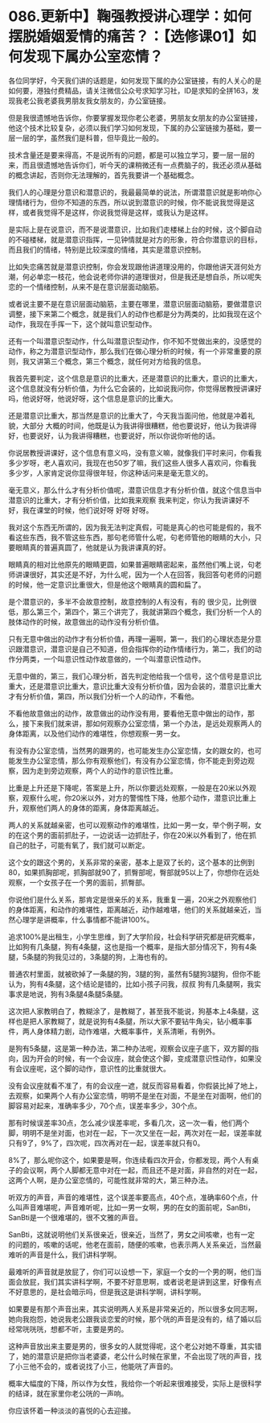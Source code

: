 # 086.更新中】鞠强教授讲心理学：如何摆脱婚姻爱情的痛苦？：【选修课01】如何发现下属办公室恋情？

各位同学好，今天我们讲的话题是，如何发现下属的办公室链接，有的人关心的是如何要，港独付费精品，请关注微信公众号求知学习社，ID是求知的全拼163，发现我老公我老婆我男朋友我女朋友的，办公室链接。

但是我很遗憾地告诉你，你要掌握发现你老公老婆，男朋友女朋友的办公室链接，他这个技术比较复杂，必须以我们学习如何发现，下属的办公室链接为基础，要一层一层的学，虽然我们是科普，但毕竟比一般的。

技术含量还是要来得高，不是说所有的问题，都是可以独立学习，要一层一层的来，而且很遗憾地告诉你们，听今天的课稍微还有一点费脑子的，我还必须从基础的概念讲起，否则你无法理解的，首先我要讲一个基础概念。

我们人的心理是分意识和潜意识的，我最最简单的说法，所谓潜意识就是影响你心理情绪行为，但你不知道的东西，所以说到潜意识的时候，你不能说我觉得是这样，或者我觉得不是这样，你说我觉得是这样，或我认为是这样。

是实际上是在说意识，而不是说潜意识，比如我们走楼梯上台的时候，这个脚自动的不碰楼梯，就是潜意识指挥，一见钟情就是对方的形象，符合你潜意识的目标，而且我们的情绪，特别是比较深度的情绪，其实是潜意识控制。

比如失恋痛苦就是潜意识控制，你会发现跟他讲道理没用的，你跟他讲天涯何处方潮，何必单恋一枝花，他会说老师你讲的道理很对，但是我还是想自杀，所以呢失恋的一个情绪控制，从来不是在意识层面动脑筋。

或者说主要不是在意识层面动脑筋，主要在哪里，潜意识层面动脑筋，要做潜意识调整，接下来第二个概念，就是我们人的动作也都是分为两类的，比如我现在这个动作，我现在手挥一下，这个就叫意识型动作。

还有一个叫潜意识型动作，什么叫潜意识型动作，你不知不觉做出来的，没感觉的动作，称之为潜意识型动作，那么我们在做心理分析的时候，有一个非常重要的原则，我又讲第三个概念，第三个概念，就任何对方给我的信息。

我首先要判定，这个信息是意识的比重大，还是潜意识的比重大，意识的比重大，这个信息就没有分析价值，为什么它会装的，比如说我问你，你觉得居教授讲课好吗，他说好呀，他说好呀，这个信息是意识的比重大。

还是潜意识比重大，那当然是意识的比重大了，今天我当面问他，他就是冲着礼貌，大部分 大概的时间，他既是认为我讲得很糟糕，他也要说好，他认为我讲得好，也要说好，认为我讲得糟糕，也要说好，所以你说你听他的话。

你说居教授讲课好，这个信息有意义吗，没有意义嘛，就像我们平时来问，你看我多少岁呀，老人喜欢问，我现在也50岁了嘛，我们这些人很多人喜欢问，你看我多少岁，人家肯定说你显得很年轻，你这种话问来是毫无意义的。

毫无意义，那么什么才有分析价值呢，潜意识信息才有分析价值，就这个信息当中潜意识的比重大，才有分析价值，比如我来观察 我来判定，你认为我讲课好不好，我在课堂的时候，他们说好呀 好呀 好呀。

我对这个东西无所谓的，因为我无法判定真假，可能是真心的也可能是假的，我不看这些东西，我不管这些东西，那句老师管什么呢，句老师管他的眼睛的大小，只要眼睛真的普遍真圆了，他就是认为我讲课真的好。

眼睛真的相对比他原先的眼睛更圆，如果普遍眼睛密起来，虽然他们嘴上说，句老师讲课很好，其实还是不好，为什么呢，因为一个人在回答，我回答句老师的问题的时候，他一定意识比重很大，但是他这个眼睛真的圆和扁了。

是个潜意识的，多半不会故意控制，故意控制的人有没有，有的 很少见，比例很低，那么第三个，第四个，第三个讲完了，我就讲第四个概念，我们分析一个人的肢体动作的时候，故意做出的动作没有分析价值。

只有无意中做出的动作才有分析价值，再理一遍啊，第一，我们的心理状态是分意识跟潜意识，潜意识是自己不知道，但会指挥你的动作情绪行为，第二，我们的动作分两类，一个叫意识性动作故意做的，一个叫潜意识性动作。

无意中做的，第三，我们心理分析，首先判定他给我一个信号，这个信号是意识比重大，还是潜意识比重大，意识比重大没有分析价值，因为会装的，潜意识比重大才有分析价值，第四，所以我们分析一个人的动作，不看他。

不看他故意做出的动作，故意做出的动作没有用，要看他无意中做出的动作，那么，接下来我们就来讲，那如何观察办公室恋情，第一个办法，是远处观察两人的身体距离，以及他们动作的难堪性，你想观察一男一女。

有没有办公室恋情，当然男的跟男的，也可能发生办公室恋情，女的跟女的，也可能发生办公室恋情，那么你有观察他们，有没有办公室恋情，你不能走到旁边观察，因为走到旁边观察，两个人的动作的意识性比重。

比重是上升还是下降呢，答案是上升，所以你要远处观察，一般是在20米以外观察，观察什么呢，你20米以外，对方的警惕性下降，他那个动作，潜意识比重上升，观察他们两人的身体的距离，身体距离越近。

两人的关系就越亲密，也可以观察动作的难堪性，比如一男一女，举个例子啊，女的在这个男的面前抓肚子，一边说话一边抓肚子，你在20米以外看到了，他在抓自己的肚子，可能有氧了，我们就可以断定。

这个女的跟这个男的，关系非常的亲密，基本上是双了长的，这个基本的比例到80，如果抓胸部呢，抓胸部就90了，抓臀部呢，臀部就95以上了，你想你在远处观察，一个女孩子在一个男的面前，抓臀部。

你说他们是什么关系，那肯定是很亲乐的关系，我重复一遍，20米之外观察他们的身体距离，和动作的难堪性，距离越近，动作越难堪，他们的关系就越亲近，当然心理学是讲概率，什么事情都不能讲100%。

追求100%是出租生，小学生思维，到了大学阶段，社会科学研究都是研究概率，比如狗有几条腿，狗有4条腿，这也是指一个概率，是指大部分情况下，狗有4条腿，5条腿的狗我见过的，3条腿的狗，上海也有的。

普通农村里面，就被砍掉了一条腿的狗，3腿的狗，虽然有5腿狗3腿狗，但你不能认为，狗有4条腿，这个结论是错的，比如小孩子问我，叔叔 狗有几条腿啊，我实事求是地说，狗有3条腿4条腿5条腿。

这次把人家教明白了，教糊涂了，是教糊了，甚至我不能说，狗基本上4条腿，这样也是把人家教糊了，就是说狗有4条腿，所以大家不要钻牛角尖，钻小概率事件，两人身体精力剧，动作难堪，大概率事件，关系清晰，有例外。

是狗有5条腿，这是第一种办法，第二种办法呢，观察会议座子底下，双方脚的指向，因为开会的时候，有一个会议座，就会使这个脚，变成潜意识性动作，如果没有会议座呢，这个脚的动作，意识性的比重就很大。

没有会议座就看不准了，有的会议座一遮，就反而容易看着，你假装比掉了地上，去观察，如果两个人有办公室恋情，明明不是坐在对面，不是坐在对面啊，他们的脚容易对起来，准确率多少，70个点，误差率多少，30个点。

那有时候误差率30点，怎么减少误差率呢，多看几次，这一次一看，他们两个脚，明明不是坐对面，也对在一起，下一次又坐在一起，两次对在一起，误差率就只有9了，9%了，四次呢，四次再对在一起，误差率就只有0。

8%了，那么呢你这个，如果要是啊，你连续看四次开会，你都发现，两个人有桌子的会议啊，两个人脚都无意中对在一起，而且还不是对面，非自然的对在一起，这两个人啊，是办公室恋情的，可能性就非常的大，第三种办法。

听双方的声音，声音的难堪性，这个误差率要高点，40个点，准确率60个点，什么叫声音难堪呢，声音难听呢，比如一男一女啊，男的在女的面前呢，SanBti，SanBti是一个很难堪的，很不文雅的声音。

SanBti，这就说明他们关系很亲近，很亲近，当然了，男女之间咳嗽，也有一定的问题的，咳嗽的话呢，他老在面前，随便的咳嗽，也表示两人关系亲近，当然最难听的声音是什么，我们讲科学啊。

最难听的声音就是放屁了，你们可以设想一下，家庭一个女的一个男的啊，他们当面会放屁，我们其实讲科学啊，不要不好意思啊，或者说老是讲到这里，好像有点不好意思的，是社会暗示吗，但是我这是讲科学啊，讲科学啊。

如果要是有那个声音出来，其实说明两人关系是非常亲近的，所以很多女同志啊，她向我抱怨，她说我老公跟我谈恋爱的时候，那个咣的声音是没有的，结了婚以后经常咣咣咣，想都不听，主要是男的。

这种声音放出来主要是男的，很多女的人就觉得呢，这个老公对她不尊重，其实错了，她的潜意识是把你当老婆婆，老公什么时候在家里，不会出现了咣的声音，找了小三他不会的，或者说找了小三，他能咣了声音的。

概率大幅度的下降，所以作为女性，我给你一个听起来很难接受，实际上是很科学的结译，就在家里你老公咣的一声响。

你应该怀着一种淡淡的喜悦的心去迎接。